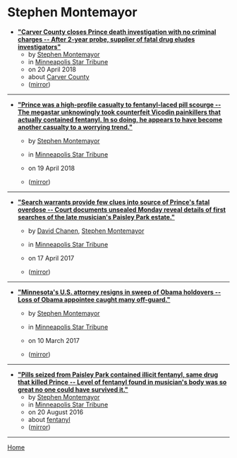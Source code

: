 # Stephen Montemayor

 - [**"Carver County closes Prince death investigation with no criminal charges -- After 2-year probe, supplier of fatal drug eludes investigators"**](https://www.startribune.com/no-charges-in-prince-death-investigation/480252103/)
    - by [Stephen Montemayor](../../authors/stephen-montemayor/index.md)
    - in [Minneapolis Star Tribune](https://www.startribune.com/)
    - on 20 April 2018
    - about [Carver County](../../topics/carver-county/index.md)
    - ([mirror](https://web.archive.org/web/*/https://www.startribune.com/no-charges-in-prince-death-investigation/480252103/))

----

 - [**"Prince was a high-profile casualty to fentanyl-laced pill scourge -- The megastar unknowingly took counterfeit Vicodin painkillers that actually contained fentanyl. In so doing, he appears to have become another casualty to a worrying trend."**](https://www.startribune.com/prince-was-a-high-profile-casualty-to-fentanyl-laced-pill-scourge/480297873/)
    - by [Stephen Montemayor](../../authors/stephen-montemayor/index.md)
    - in [Minneapolis Star Tribune](https://www.startribune.com/)
    - on 19 April 2018

    - ([mirror](https://web.archive.org/web/*/https://www.startribune.com/prince-was-a-high-profile-casualty-to-fentanyl-laced-pill-scourge/480297873/))

----

 - [**"Search warrants provide few clues into source of Prince's fatal overdose -- Court documents unsealed Monday reveal details of first searches of the late musician's Paisley Park estate."**](https://www.startribune.com/search-warrants-provide-few-clues-into-source-of-prince-s-fatal-overdose/419614143/)
    - by [David Chanen](../../authors/david-chanen/index.md), [Stephen Montemayor](../../authors/stephen-montemayor/index.md)
    - in [Minneapolis Star Tribune](https://www.startribune.com/)
    - on 17 April 2017

    - ([mirror](https://web.archive.org/web/*/https://www.startribune.com/search-warrants-provide-few-clues-into-source-of-prince-s-fatal-overdose/419614143/))

----

 - [**"Minnesota's U.S. attorney resigns in sweep of Obama holdovers -- Loss of Obama appointee caught many off-guard."**](https://www.startribune.com/minn-u-s-attorney-andrew-luger-among-obama-appointees-being-asked-to-resign/415905924/)
    - by [Stephen Montemayor](../../authors/stephen-montemayor/index.md)
    - in [Minneapolis Star Tribune](https://www.startribune.com/)
    - on 10 March 2017

    - ([mirror](https://web.archive.org/web/*/https://www.startribune.com/minn-u-s-attorney-andrew-luger-among-obama-appointees-being-asked-to-resign/415905924/))

----

 - [**"Pills seized from Paisley Park contained illicit fentanyl, same drug that killed Prince -- Level of fentanyl found in musician's body was so great no one could have survived it."**](https://www.startribune.com/pills-seized-from-paisley-park-contained-illicit-fentanyl-same-drug-that-killed-prince/390816101/)
    - by [Stephen Montemayor](../../authors/stephen-montemayor/index.md)
    - in [Minneapolis Star Tribune](https://www.startribune.com/)
    - on 20 August 2016
    - about [fentanyl](../../topics/fentanyl/index.md)
    - ([mirror](https://web.archive.org/web/*/https://www.startribune.com/pills-seized-from-paisley-park-contained-illicit-fentanyl-same-drug-that-killed-prince/390816101/))

----

[Home](../index.md)
